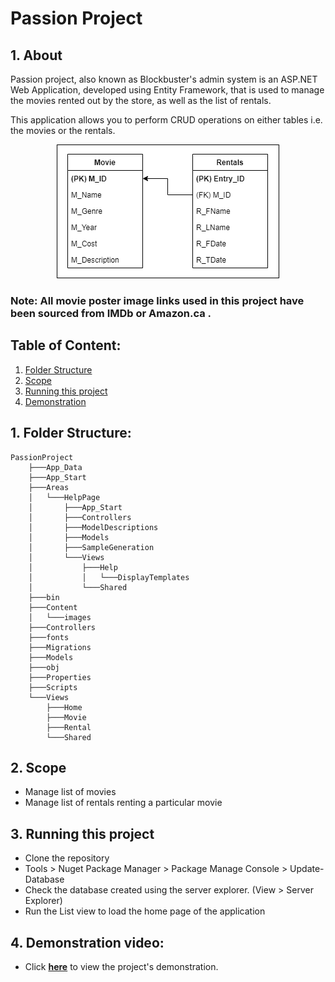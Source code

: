 # **Passion Project**

## **1. About**
Passion project, also known as Blockbuster's admin system is an ASP.NET Web Application, developed using Entity Framework, that is used to manage the movies rented out by the store, as well as the list of rentals. 

This application allows you to perform CRUD operations on either tables i.e. the movies or the rentals.

<p align="center">
    <img src = "PassionProject/Content/images/MovieERD.png">
</p>

### **Note**: All movie poster image links used in this project have been sourced from IMDb or Amazon.ca .

## **Table of Content:**
1. <a href="#fs">Folder Structure</a>
2. <a href="#scope">Scope</a>
3. <a href="#rts">Running this project</a>
4. <a href="#demo">Demonstration</a>

## 1. <a name="fs">**Folder Structure:**</a>
```
PassionProject
    ├───App_Data
    ├───App_Start
    ├───Areas
    │   └───HelpPage
    │       ├───App_Start
    │       ├───Controllers
    │       ├───ModelDescriptions
    │       ├───Models
    │       ├───SampleGeneration
    │       └───Views
    │           ├───Help
    │           │   └───DisplayTemplates
    │           └───Shared
    ├───bin
    ├───Content
    │   └───images
    ├───Controllers
    ├───fonts
    ├───Migrations
    ├───Models
    ├───obj
    ├───Properties
    ├───Scripts
    └───Views
        ├───Home
        ├───Movie
        ├───Rental
        └───Shared
```

## 2. <a name="scope">**Scope**</a>
*   Manage list of movies
*   Manage list of rentals renting a particular movie

## 3. <a name="rts">**Running this project**</a>
*  Clone the repository
*  Tools > Nuget Package Manager > Package Manage Console > Update-Database
*  Check the database created using the server explorer. (View > Server Explorer)
* Run the <a hrerf="https://github.com/jendcruz22/PassionProject/blob/main/PassionProject/Views/Movie/List.cshtml">List view</a> to load the home page of the application

## 4. <a name="demo">**Demonstration video:**</a>
* Click <a href="https://youtu.be/HGuZP3ZXqog">**here**</a> to view the project's demonstration.

